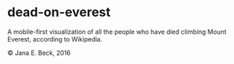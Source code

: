 # dead-on-everest

A mobile-first visualization of all the people who have died climbing Mount Everest, according to Wikipedia.

© Jana E. Beck, 2016
